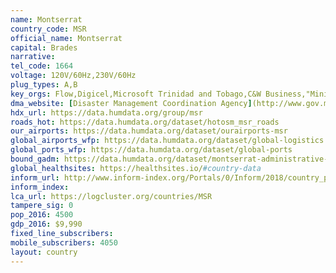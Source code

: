 ```yaml
---
name: Montserrat
country_code: MSR
official_name: Montserrat
capital: Brades
narrative:
tel_code: 1664
voltage: 120V/60Hz,230V/60Hz
plug_types: A,B
key_orgs: Flow,Digicel,Microsoft Trinidad and Tobago,C&W Business,"Ministry of Communications, Works, Energy and Labour",MICA
dma_website: [Disaster Management Coordination Agency](http://www.gov.ms/pubs/dmca-disaster-management/)
hdx_url: https://data.humdata.org/group/msr
roads_hot: https://data.humdata.org/dataset/hotosm_msr_roads
our_airports: https://data.humdata.org/dataset/ourairports-msr
global_airports_wfp: https://data.humdata.org/dataset/global-logistics
global_ports_wfp: https://data.humdata.org/dataset/global-ports
bound_gadm: https://data.humdata.org/dataset/montserrat-administrative-level-0-nation-and-1-parish-boundaries
global_healthsites: https://healthsites.io/#country-data
inform_url: http://www.inform-index.org/Portals/0/Inform/2018/country_profiles/MSR.pdf
inform_index:
lca_url: https://logcluster.org/countries/MSR
tampere_sig: 0
pop_2016: 4500
gdp_2016: $9,990
fixed_line_subscribers:
mobile_subscribers: 4050
layout: country
---
```

